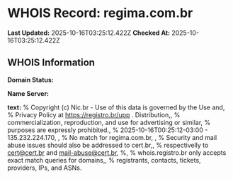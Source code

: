 # WHOIS Record: regima.com.br

**Last Updated:** 2025-10-16T03:25:12.422Z
**Checked At:** 2025-10-16T03:25:12.422Z

## WHOIS Information

**Domain Status:** 

**Name Server:** 

**text:** % Copyright (c) Nic.br - Use of this data is governed by the Use and, % Privacy Policy at https://registro.br/upp . Distribution,, % commercialization, reproduction, and use for advertising or similar, % purposes are expressly prohibited., % 2025-10-16T00:25:12-03:00 - 135.232.224.170, , % No match for regima.com.br, , % Security and mail abuse issues should also be addressed to cert.br,, % respectivelly to cert@cert.br and mail-abuse@cert.br, %, % whois.registro.br only accepts exact match queries for domains,, % registrants, contacts, tickets, providers, IPs, and ASNs.

